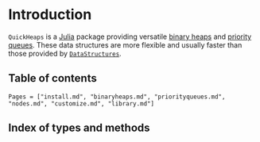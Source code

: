 # Introduction

`QuickHeaps` is a [Julia](https://julialang.org/) package providing versatile [binary
heaps](binaryheaps.html) and [priority queues](priorityqueues.html). These data structures
are more flexible and usually faster than those provided by
[`DataStructures`](https://github.com/JuliaCollections/DataStructures.jl).

## Table of contents

```@contents
Pages = ["install.md", "binaryheaps.md", "priorityqueues.md", "nodes.md", "customize.md", "library.md"]
```

## Index of types and methods

```@index
```
